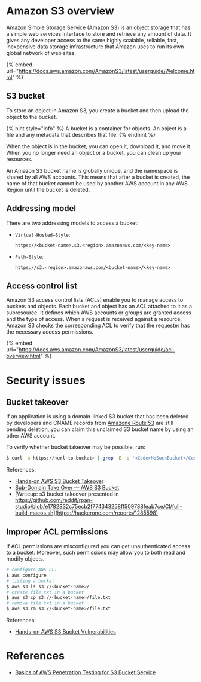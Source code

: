 # Amazon S3 overview

Amazon Simple Storage Service (Amazon S3) is an object storage that has a simple web services interface to store and retrieve any amount of data. It gives any developer access to the same highly scalable, reliable, fast, inexpensive data storage infrastructure that Amazon uses to run its own global network of web sites.

{% embed url="https://docs.aws.amazon.com/AmazonS3/latest/userguide/Welcome.html" %}

## S3 bucket

To store an object in Amazon S3, you create a bucket and then upload the object to the bucket.

{% hint style="info" %}
A bucket is a container for objects. An object is a file and any metadata that describes that file.
{% endhint %}

When the object is in the bucket, you can open it, download it, and move it. When you no longer need an object or a bucket, you can clean up your resources.

An Amazon S3 bucket name is globally unique, and the namespace is shared by all AWS accounts. This means that after a bucket is created, the name of that bucket cannot be used by another AWS account in any AWS Region until the bucket is deleted.

## Addressing model

There are two addressing models to access a bucket:
- `Virtual-Hosted–Style`:

    ```http
    https://<bucket-name>.s3.<region>.amazonaws.com/<key-name>
    ```

- `Path-Style`:

    ```http
    https://s3.<region>.amazonaws.com/<bucket-name>/<key-name>
    ```

## Access control list

Amazon S3 access control lists (ACLs) enable you to manage access to buckets and objects. Each bucket and object has an ACL attached to it as a subresource. It defines which AWS accounts or groups are granted access and the type of access. When a request is received against a resource, Amazon S3 checks the corresponding ACL to verify that the requester has the necessary access permissions.

{% embed url="https://docs.aws.amazon.com/AmazonS3/latest/userguide/acl-overview.html" %}

# Security issues

## Bucket takeover

If an application is using a domain-linked S3 bucket that has been deleted by developers and CNAME records from [Amazone Route 53](https://aws.amazon.com/route53/) are still pending deletion, you can claim this unclaimed S3 bucket name by using an other AWS account.

To verify whether bucket takeover may be possible, run:

```bash
$ curl -s https://<url-to-bucket> | grep -E -q '<Code>NoSuchBucket</Code>|<li>Code: NoSuchBucket</li>' && echo "Subdomain takeover may be possible" || echo "Subdomain takeover is not possible"
```

References:
- [Hands-on AWS S3 Bucket Takeover](https://blog.securelayer7.net/hands-on-aws-s3-bucket-account-takeover-vulnerability/)
- [Sub-Domain Take Over — AWS S3 Bucket](https://towardsaws.com/subdomain-takeover-aws-s3-bucket-4699815d1b62)
- [Writeup: s3 bucket takeover presented in https://github.com/reddit/rpan-studio/blob/e1782332c75ecb2f774343258ff509788feab7ce/CI/full-build-macos.sh](https://hackerone.com/reports/1285598)

## Improper ACL permissions

If ACL permissions are misconfigured you can get unauthenticated access to a bucket. Moreover, such permissions may allow you to both read and modify objects.

```bash
# configure AWS CLI
$ aws configure
# listing a bucket
$ aws s3 ls s3://<bucket-name>/
# create file.txt in a bucket
$ aws s3 cp s3://<bucket-name>/file.txt
# remove file.txt in a bucket
$ aws s3 rm s3://<bucket-name>/file.txt
```

References:
- [Hands-on AWS S3 Bucket Vulnerabilities](https://blog.securelayer7.net/hands-on-aws-s3-bucket-vulnerabilities/)

# References

- [Basics of AWS Penetration Testing for S3 Bucket Service](https://blog.securelayer7.net/aws-penetration-testing-for-s3-bucket-service-basics-security/)
